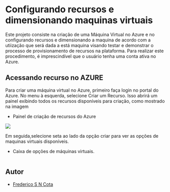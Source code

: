 # Configurando recursos e dimensionando maquinas virtuais

Este projeto consiste na criação de uma Máquina Virtual no Azure e no configurando recursos e dimensionando a maquina de acordo com a utiização que será dada a está maquina
visando testar e demonstrar o processo de provisionamento de recursos na plataforma. Para realizar este procedimento, é imprescindível que o usuário tenha uma conta ativa no Azure.

## Acessando recurso no AZURE

Para criar uma máquina virtual no Azure, primeiro faça login no portal do Azure. No menu à esquerda, selecione Criar um Recurso. Isso abrirá um painel exibindo todos os recursos disponíveis para criação, como mostrado na imagem

- Painel de criação de recursos do Azure

<div aling="center">
 <img src="https://github.com/FredericoSander/Azure_Essentials/blob/main/Criando%20maquinas%20virtuais/Imagens/Criar%20Recursos.png">
</div>

Em seguida,selecione seta ao lado da opção criar para ver as opções de maquinas virtuais disponíveis.

- Caixa de opções de máquinas virtuais.

<div aling="center">
 <img src="">
</div>

## Autor

- [Frederico S N Cota](https://github.com/FredericoSander)